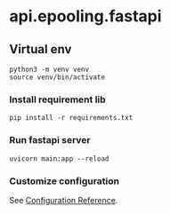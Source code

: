 # api.epooling.fastapi


## Virtual env
```
python3 -m venv venv
source venv/bin/activate
```

### Install requirement lib
```
pip install -r requirements.txt
```

### Run fastapi server
```
uvicorn main:app --reload
```

### Customize configuration
See [Configuration Reference](https://fastapi.tiangolo.com/).

